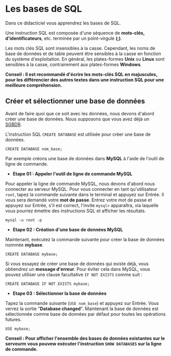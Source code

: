 # Les bases de SQL
Dans ce didacticiel vous apprendrez les bases de SQL.

Une instruction SQL est composée d'une séquence de __mots-clés, d'identificateurs__, etc. terminée par un point-virgule __(;)__.

Les mots clés SQL sont insensibles à la casse. Cependant, les noms de base de données et de table peuvent être sensibles à la casse en fonction du système d'exploitation. En général, les plates-formes __Unix__ ou __Linux__ sont sensibles à la casse, contrairement aux plates-formes __Windows__.

__Conseil : Il est recommandé d'écrire les mots-clés SQL en majuscules, pour les différencier des autres textes dans une instruction SQL pour une meilleure compréhension.__

## Créer et sélectionner une base de données 
Avant de faire quoi que ce soit avec les données, nous devons d'abord créer une base de données. Nous supposons que vous avez déjà un [SGBDR](https://github.com/ctkhoule/Aide-memoire-SQL#quelques-sgbdr).

L'instruction SQL `CREATE DATABASE` est utilisée pour créer une base de données.

    CREATE DATABASE nom_base;
    
Par exemple créons une base de données dans __MySQL__ à l'aide de l'outil de ligne de commande.

- __Etape 01 : Appeler l'outil de ligne de commande MySQL__

Pour appeler la ligne de commande MySQL, nous devons d'abord nous connecter au serveur MySQL. Pour vous connecter en tant qu'utilisateur `root`, tapez la commande suivante dans le terminal et appuyez sur Entrée. Il vous sera demandé votre __mot de passe__. Entrez votre mot de passe et appuyez sur Entrée, s'il est correct, l'invite `mysql>` apparaîtra, via laquelle vous pourrez émettre des instructions SQL et afficher les résultats.

    mysql -u root -p 

- __Etape 02 : Création d'une base de données MySQL__

Maintenant, exécutez la commande suivante pour créer la base de données nommée __mybase__.
    
    CREATE DATABASE mybase;
 
Si vous essayez de créer une base de données qui existe déjà, vous obtiendrez un __message d'erreur__. Pour éviter cela dans MySQL, vous pouvez utiliser une clause facultative `IF NOT EXISTS` comme suit :

    CREATE DATABASE IF NOT EXISTS mybase;
    
- __Etape 03 : Sélectionner la base de données__

Tapez la commande suivante (`USE nom_base`) et appuyez sur Entrée. Vous verrez la sortie "__Database changed__". Maintenant la base de données est sélectionnée comme base de données par défaut pour toutes les opérations futures.

    USE mybase;

__Conseil : Pour afficher l'ensemble des bases de données existantes sur le serveurm vous pouvew exécuter l'instruction `SHOW DATABASES` sur la ligne de commande.__

